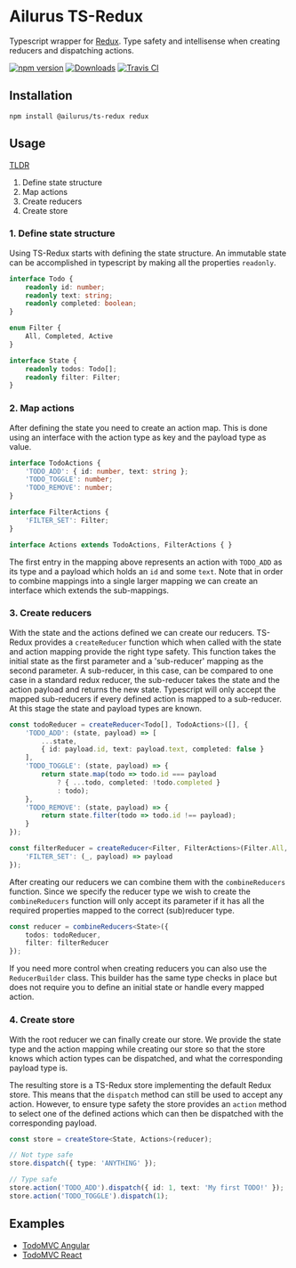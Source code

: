 # Ailurus TS-Redux

Typescript wrapper for [Redux](https://github.com/reactjs/redux). Type safety and intellisense when creating reducers and dispatching actions.

[![npm version](https://img.shields.io/npm/v/@ailurus/ts-redux.svg)](https://www.npmjs.com/package/@ailurus/ts-redux)
[![Downloads](https://img.shields.io/npm/dt/@ailurus/ts-redux.svg)](https://www.npmjs.com/package/@ailurus/ts-redux)
[![Travis CI](https://travis-ci.org/ngfk/ts-redux.svg?branch=master)](https://travis-ci.org/ngfk/ts-redux)

## Installation
```
npm install @ailurus/ts-redux redux
```

## Usage

[TLDR](docs/usage.ts)
1. Define state structure
2. Map actions
3. Create reducers
4. Create store

### 1. Define state structure
Using TS-Redux starts with defining the state structure. An immutable state can be accomplished in typescript by making all the properties `readonly`.

```typescript
interface Todo {
    readonly id: number;
    readonly text: string;
    readonly completed: boolean;
}

enum Filter {
    All, Completed, Active
}

interface State {
    readonly todos: Todo[];
    readonly filter: Filter;
}
```

### 2. Map actions
After defining the state you need to create an action map. This is done using an interface with the action type as key and the payload type as value.

```typescript
interface TodoActions {
    'TODO_ADD': { id: number, text: string };
    'TODO_TOGGLE': number;
    'TODO_REMOVE': number;
}

interface FilterActions {
    'FILTER_SET': Filter;
}

interface Actions extends TodoActions, FilterActions { }
```

The first entry in the mapping above represents an action with `TODO_ADD` as its type and a payload which holds an `id` and some `text`. Note that in order to combine mappings into a single larger mapping we can create an interface which extends the sub-mappings.

### 3. Create reducers
With the state and the actions defined we can create our reducers. TS-Redux provides a `createReducer` function which when called with the state and action mapping provide the right type safety. This function takes the initial state as the first parameter and a 'sub-reducer' mapping as the second parameter. A sub-reducer, in this case, can be compared to one case in a standard redux reducer, the sub-reducer takes the state and the action payload and returns the new state. Typescript will only accept the mapped sub-reducers if every defined action is mapped to a sub-reducer. At this stage the state and payload types are known.

```typescript
const todoReducer = createReducer<Todo[], TodoActions>([], {
    'TODO_ADD': (state, payload) => [
        ...state,
        { id: payload.id, text: payload.text, completed: false }
    ],
    'TODO_TOGGLE': (state, payload) => {
        return state.map(todo => todo.id === payload
            ? { ...todo, completed: !todo.completed }
            : todo);
    },
    'TODO_REMOVE': (state, payload) => {
        return state.filter(todo => todo.id !== payload);
    }
});

const filterReducer = createReducer<Filter, FilterActions>(Filter.All, {
    'FILTER_SET': (_, payload) => payload
});
```

After creating our reducers we can combine them with the `combineReducers` function. Since we specify the reducer type we wish to create the `combineReducers` function will only accept its parameter if it has all the required properties mapped to the correct (sub)reducer type.

```typescript
const reducer = combineReducers<State>({
    todos: todoReducer,
    filter: filterReducer
});
```

If you need more control when creating reducers you can also use the `ReducerBuilder` class. This builder has the same type checks in place but does not require you to define an initial state or handle every mapped action.

### 4. Create store
With the root reducer we can finally create our store. We provide the state type and the action mapping while creating our store so that the store knows which action types can be dispatched, and what the corresponding payload type is.

The resulting store is a TS-Redux store implementing the default Redux store. This means that the `dispatch` method can still be used to accept any action. However, to ensure type safety the store provides an `action` method to select one of the defined actions which can then be dispatched with the corresponding payload.

```typescript
const store = createStore<State, Actions>(reducer);

// Not type safe
store.dispatch({ type: 'ANYTHING' });

// Type safe
store.action('TODO_ADD').dispatch({ id: 1, text: 'My first TODO!' });
store.action('TODO_TOGGLE').dispatch(1);
```

## Examples
* [TodoMVC Angular](https://github.com/ngfk/todomvc-angular-ts-redux)
* [TodoMVC React](https://github.com/ngfk/todomvc-react-ts-redux)
